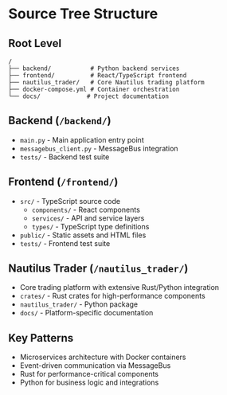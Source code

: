 # Source Tree Structure

## Root Level
```
/
├── backend/           # Python backend services
├── frontend/          # React/TypeScript frontend
├── nautilus_trader/   # Core Nautilus trading platform
├── docker-compose.yml # Container orchestration
└── docs/             # Project documentation
```

## Backend (`/backend/`)
- `main.py` - Main application entry point
- `messagebus_client.py` - MessageBus integration
- `tests/` - Backend test suite

## Frontend (`/frontend/`)
- `src/` - TypeScript source code
  - `components/` - React components
  - `services/` - API and service layers
  - `types/` - TypeScript type definitions
- `public/` - Static assets and HTML files
- `tests/` - Frontend test suite

## Nautilus Trader (`/nautilus_trader/`)
- Core trading platform with extensive Rust/Python integration
- `crates/` - Rust crates for high-performance components
- `nautilus_trader/` - Python package
- `docs/` - Platform-specific documentation

## Key Patterns
- Microservices architecture with Docker containers
- Event-driven communication via MessageBus
- Rust for performance-critical components
- Python for business logic and integrations